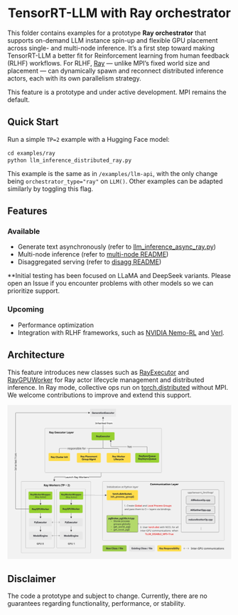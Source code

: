 <div align="center">

# TensorRT-LLM with Ray orchestrator

<div align="left">

This folder contains examples for a prototype **Ray orchestrator** that supports on-demand LLM instance spin-up and flexible GPU placement across single- and multi-node inference. It’s a first step toward making TensorRT-LLM a better fit for Reinforcement learning from human feedback (RLHF) workflows. For RLHF, [Ray](https://docs.ray.io/en/latest/index.html) — unlike MPI’s fixed world size and placement — can dynamically spawn and reconnect distributed inference actors, each with its own parallelism strategy.

This feature is a prototype and under active development. MPI remains the default.


## Quick Start

Run a simple `TP=2` example with a Hugging Face model:

```shell
cd examples/ray
python llm_inference_distributed_ray.py
```

This example is the same as in `/examples/llm-api`, with the only change being `orchestrator_type="ray"` on `LLM()`. Other examples can be adapted similarly by toggling this flag.


## Features
### Available
- Generate text asynchronously (refer to [llm_inference_async_ray.py](llm_inference_async_ray.py))
- Multi-node inference (refer to [multi-node README](./multi_nodes/README.md))
- Disaggregated serving (refer to [disagg README](./disaggregated/README.md))

**Initial testing has been focused on LLaMA and DeepSeek variants. Please open an Issue if you encounter problems with other models so we can prioritize support.

### Upcoming
- Performance optimization
- Integration with RLHF frameworks, such as [NVIDIA Nemo-RL](https://github.com/NVIDIA-NeMo/RL) and [Verl](https://github.com/volcengine/verl).

## Architecture
This feature introduces new classes such as [RayExecutor](/tensorrt_llm/executor/ray_executor.py) and [RayGPUWorker](/tensorrt_llm/executor/ray_gpu_worker.py) for Ray actor lifecycle management and distributed inference. In Ray mode, collective ops run on [torch.distributed](https://docs.pytorch.org/tutorials/beginner/dist_overview.html) without MPI. We welcome contributions to improve and extend this support.

![Ray orchestrator architecture](/docs/source/media/ray_orchestrator_architecture.jpg)


## Disclaimer
The code a prototype and subject to change. Currently, there are no guarantees regarding functionality, performance, or stability.
